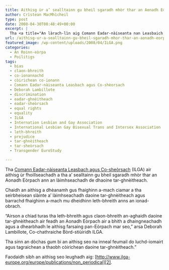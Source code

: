 ```yaml
---
title: Aithisg ùr a’ sealltainn gu bheil sgaradh mhòr thar an Aonadh Eòrpach ann an làimhseachadh de dhaoine tar-ghnèitheach
author: Crìstean MacMhìcheil
type: post
date: 2008-04-30T08:48:49+00:00
excerpt: |
  Tha <a title="An làrach-lìn aig Comann Eadar-nàiseanta nan Leasbaich is Daoine Co-sheòrsach" href="http://www.ilga.org/">Comann Eadar-nàiseanta Leasbach agus Co-sheòrsach</a> (ILGA) air aithisg ùr fhoillseachadh a tha a' sealltainn gu bheil sgaradh mhòr thar an Aonadh Eòrpach ann an làimhseachadh de dhaoine tar-ghnèitheach.
url: /aithisg-ur-a-sealltainn-gu-bheil-sgaradh-mhor-thar-an-aonadh-eorpach-ann-an-laimhseachadh-de-dhaoine-tar-ghneitheach/
featured_image: /wp-content/uploads/2008/04/ILGA.png
categories:
  - An Roinn-eòrpa
  - Poilitigs
tags:
  - bias
  - claon-bhreith
  - co-ionannachd
  - còirichean co-ionann
  - Comann Eadar-nàiseanta Leasbach agus Co-shèorsach
  - Deborah Lambillote
  - discrimination
  - eadar-ghnèitheach
  - eadar-sheòrsach
  - equal rights
  - equality
  - ILGA
  - Internation Lesbian and Gay Association
  - International Lesbian Gay Bisexual Trans and Intersex Association
  - leth-bhreith
  - prejudice
  - tar-ghnèitheach
  - tar-sheòrsach
  - Transgender EuroStudy

---
```

Tha [Comann Eadar-nàiseanta Leasbach agus Co-sheòrsach][1] (ILGA) air aithisg ùr fhoillseachadh a tha a&#8217; sealltainn gu bheil sgaradh mhòr thar an Aonadh Eòrpach ann an làimhseachadh de dhaoine tar-ghnèitheach.

Chaidh an aithisg a dhèanamh gus fhaighinn a-mach ciamar a tha seirbheisean slàinte a&#8217; làimhseachadh daoine tar-ghnèitheach agus barrachd fhaighinn a-mach mu dheidhinn leth-bhreith anns an ionad-obrach.

&#8220;Airson a chiad turas tha leth-bhreith agus claon-bhreith an-aghaidh daoine tar-ghnèitheach air feadh an Aonadh Eòrpach air a bhith a dhaingneachadh agus a dhearbhadh le aithisg farsaing pan-Eòrpach mar seo,&#8221; arsa Deborah Lambillote, Co-chathraiche Bòrd-stiùiridh ILGA.

Tha sinn an dòchas gum bi an aithisg seo na inneal feumail do luchd-iomairt agus tagraichean a thaobh còirichean daoine tar-ghnèitheach.&#8221;

Faodaidh sibh an aithisg seo leughadh aig: [http://www.ilga-europe.org/europe/publications/non_periodical][2].

 [1]: http://www.ilga.org/ "An làrach-lìn aig Comann Eadar-nàiseanta nan Leasbaich is Daoine Co-sheòrsach"
 [2]: http://www.ilga-europe.org/europe/publications/non_periodical "Transgender EuroStudy: Legal Survey and Focus on the Transgender Experience of Health Case"